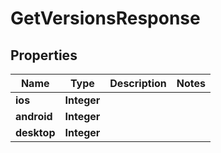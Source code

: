 
# GetVersionsResponse

## Properties
Name | Type | Description | Notes
------------ | ------------- | ------------- | -------------
**ios** | **Integer** |  | 
**android** | **Integer** |  | 
**desktop** | **Integer** |  | 




